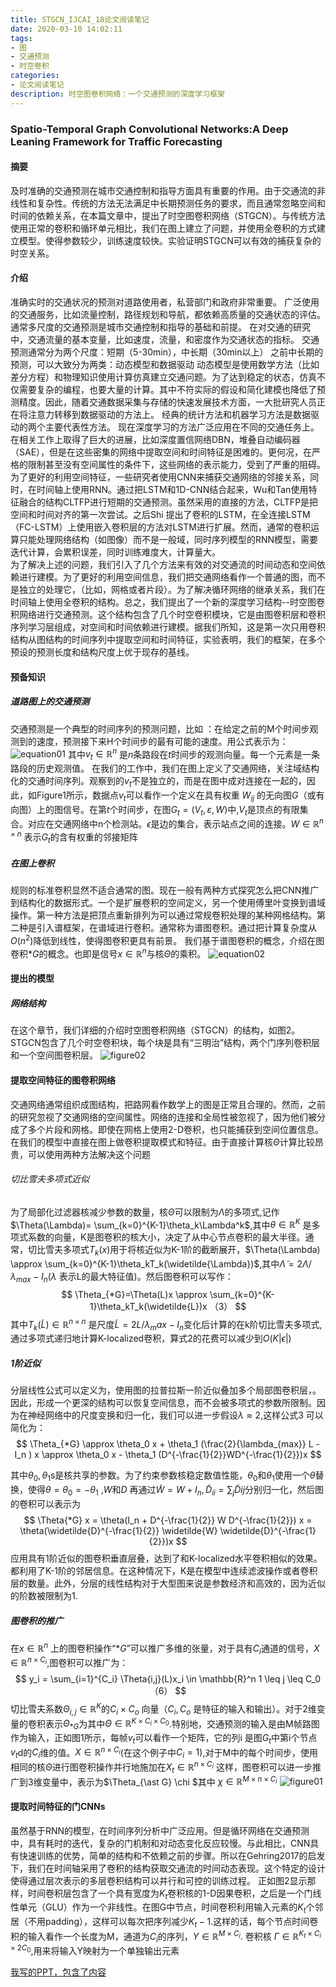 ```yaml
---
title: STGCN_IJCAI_18论文阅读笔记
date: 2020-03-10 14:02:11
tags:
- 图
- 交通预测
- 时空卷积
categories:
- 论文阅读笔记
description: 时空图卷积网络：一个交通预测的深度学习框架
---
```


### Spatio-Temporal Graph Convolutional Networks:A Deep Leaning Framework for Traffic Forecasting

#### 摘要
及时准确的交通预测在城市交通控制和指导方面具有重要的作用。由于交通流的非线性和复杂性。传统的方法无法满足中长期预测任务的要求，而且通常忽略空间和时间的依赖关系，在本篇文章中，提出了时空图卷积网络（STGCN）。与传统方法使用正常的卷积和循环单元相比，我们在图上建立了问题，并使用全卷积的方式建立模型。使得参数较少，训练速度较快。实验证明STGCN可以有效的捕获复杂的时空关系。
#### 介绍
准确实时的交通状况的预测对道路使用者，私营部门和政府非常重要。
广泛使用的交通服务，比如流量控制，路径规划和导航，都依赖高质量的交通状态的评估。
通常多尺度的交通预测是城市交通控制和指导的基础和前提。
在对交通的研究中，交通流量的基本变量，比如速度，流量，和密度作为交通状态的指标。
交通预测通常分为两个尺度：短期（5-30min），中长期（30min以上）
之前中长期的预测，可以大致分为两类：动态模型和数据驱动
动态模型是使用数学方法（比如差分方程）和物理知识使用计算仿真建立交通问题。为了达到稳定的状态，仿真不仅需要复杂的编程，也要大量的计算。其中不符实际的假设和简化建模也降低了预测精度。因此，随着交通数据采集与存储的快速发展技术方面，一大批研究人员正在将注意力转移到数据驱动的方法上。
经典的统计方法和机器学习方法是数据驱动的两个主要代表性方法。
现在深度学习的方法广泛应用在不同的交通任务上。在相关工作上取得了巨大的进展，比如深度置信网络DBN，堆叠自动编码器（SAE），但是在这些密集的网络中提取空间和时间特征是困难的。更何况，在严格的限制甚至没有空间属性的条件下，这些网络的表示能力，受到了严重的阻碍。
为了更好的利用空间特征，一些研究者使用CNN来捕获交通网络的邻接关系，同时，在时间轴上使用RNN。通过把LSTM和1D-CNN结合起来，Wu和Tan使用特征融合的结构CLTFP进行短期的交通预测。虽然采用的直接的方法，CLTFP是把空间和时间对齐的第一次尝试。之后Shi 提出了卷积的LSTM，在全连接LSTM（FC-LSTM）上使用嵌入卷积层的方法对LSTM进行扩展。然而，通常的卷积运算只能处理网络结构（如图像）而不是一般域，同时序列模型的RNN模型，需要迭代计算，会累积误差，同时训练难度大，计算量大。  
为了解决上述的问题，我们引入了几个方法来有效的对交通流的时间动态和空间依赖进行建模。为了更好的利用空间信息，我们把交通网络看作一个普通的图，而不是独立的处理它，（比如，网格或者片段）。为了解决循环网络的继承关系，我们在时间轴上使用全卷积的结构。总之，我们提出了一个新的深度学习结构--时空图卷积网络进行交通预测。这个结构包含了几个时空卷积模块，它是由图卷积层和卷积序列学习层组成，对空间和时间依赖进行建模。据我们所知，这是第一次只用卷积结构从图结构的时间序列中提取空间和时间特征，实验表明，我们的框架，在多个预设的预测长度和结构尺度上优于现存的基线。

#### 预备知识
##### 道路图上的交通预测
交通预测是一个典型的时间序列的预测问题，比如 ：在给定之前的M个时间步观测到的速度，预测接下来H个时间步的最有可能的速度。用公式表示为：
![equation01](/images/论文阅读笔记/STGCN_IJCAI-18论文阅读笔记/equation01.png)
其中$v_t \in \mathbb{R}^n$ 是$n$条路段在$t$时间步的观测向量。每一个元素是一条路段的历史观测值。
在我们的工作中，我们在图上定义了交通网络，关注域结构化的交通时间序列。观察到的$v_t$不是独立的，而是在图中成对连接在一起的，因此，如Figure1所示，数据点$v_t$可以看作一个定义在具有权重 $W_{ij}$ 的无向图$G$（或有向图）上的图信号。在第$t$个时间步，在图$G_t =(V_t,\varepsilon,W)$中,$V_t$是顶点的有限集合。对应在交通网络中n个检测站。$\epsilon$是边的集合，表示站点之间的连接。$W \in \mathbb{R}^{n \times n}$ 表示$G_t$的含有权重的邻接矩阵 


##### 在图上卷积
规则的标准卷积显然不适合通常的图。现在一般有两种方式探究怎么把CNN推广到结构化的数据形式。一个是扩展卷积的空间定义，另一个使用傅里叶变换到谱域操作。第一种方法是把顶点重新排列为可以通过常规卷积处理的某种网格结构。第二种是引入谱框架，在谱域进行卷积。通常称为谱图卷积。通过把计算复杂度从$O(n^2)$降低到线性，使得图卷积更具有前景。
我们基于谱图卷积的概念，介绍在图卷积$*G$的概念。也即是信号$x \in \mathbb{R}^n$与核$\Theta$的乘积。
![equation02](/images/论文阅读笔记/STGCN_IJCAI-18论文阅读笔记/equation02.png)


#### 提出的模型
##### 网络结构
在这个章节，我们详细的介绍时空图卷积网络（STGCN）的结构，如图2。STGCN包含了几个时空卷积块，每个块是具有“三明治”结构，两个门序列卷积层和一个空间图卷积层。
![figure02](/images/论文阅读笔记/STGCN_IJCAI-18论文阅读笔记/figure02.png)

#### 提取空间特征的图卷积网络
交通网络通常组织成图结构，把路网看作数学上的图是正常且合理的。然而，之前的研究忽视了交通网络的空间属性。网络的连接和全局性被忽视了，因为他们被分成了多个片段和网格。即使在网格上使用2-D卷积，也只能捕获到空间位置信息。在我们的模型中直接在图上做卷积提取模式和特征。由于直接计算核$\Theta$计算比较昂贵，可以使用两种方法解决这个问题
###### 切比雪夫多项式近似

为了局部化过滤器核减少参数的数量，核$\Theta$可以限制为$\Lambda$的多项式,记作$\Theta(\Lambda)= \sum_{k=0}^{K-1}\theta_k\Lambda^k$,其中$\theta \in \mathbb{R}^K$ 是多项式系数的向量，K是图卷积的核大小，决定了从中心节点卷积的最大半径。通常，切比雪夫多项式$T_k(x)$用于将核近似为K-1阶的截断展开，$\Theta(\Lambda) \approx \sum_{k=0}^{K-1}\theta_kT_k(\widetilde{\Lambda})$,其中$\widetilde{\Lambda} = 2\Lambda /\lambda_{max} - I_n$($\lambda$ 表示L的最大特征值)。然后图卷积可以写作：
$$
\Theta_{*G}=\Theta(L)x \approx \sum_{k=0}^{K-1}\theta_kT_k(\widetilde{L})x    （3）
$$
其中$T_k(\widetilde{L}) \in \mathbb{R}^{n \times n}$ 是尺度$\widetilde{L}=2L/\lambda_max - I_n$变化后计算的在k阶切比雪夫多项式,通过多项式递归地计算K-localized卷积，算式2的花费可以减少到$O(K|\epsilon|)$
##### 1阶近似
分层线性公式可以定义为，使用图的拉普拉斯一阶近似叠加多个局部图卷积层，。因此，形成一个更深的结构可以恢复空间信息，而不会被多项式的参数所限制。因为在神经网络中的尺度变换和归一化，我们可以进一步假设$\lambda \approx 2$,这样公式3 可以简化为：
$$
\Theta_{*G} \approx \theta_0 x + \theta_1 (\frac{2}{\lambda_{max}} L - I_n ) x
\approx \theta_0 x - \theta_1 (D^{-\frac{1}{2}}WD^{-\frac{1}{2}})x
$$

其中$\theta_0,\theta_1$s是核共享的参数。为了约束参数核稳定数值性能，$\theta_0$和$\theta_1$使用一个$\theta$替换，使得$\theta = \theta_0= -\theta_1$ ,$W$和$D$ 再通过$\widetilde{W}=W+ I_n ,\widetilde{D}_{ii}=\sum_j\widetilde{D}{ij}$分别归一化，然后图的卷积可以表示为
$$
\Theta{*G} x = \theta(I_n + D^{-\frac{1}{2}} W D^{-\frac{1}{2}}) x
= \theta(\widetilde{D}^{-\frac{1}{2}} \widetilde{W} \widetilde{D}^{-\frac{1}{2}})x
$$
应用具有1阶近似的图卷积垂直层叠，达到了和K-localized水平卷积相似的效果。都利用了K-1阶的邻居信息。在这种情况下，K是在模型中连续滤波操作或者卷积层的数量。此外，分层的线性结构对于大型图来说是参数经济和高效的，因为近似的阶数被限制为1.
##### 图卷积的推广
在$x \in \mathbb{R}^n$ 上的图卷积操作“$*G$”可以推广多维的张量，对于具有$C_i$通道的信号，$X \in \mathbb{R}^{n \times C_i}$,图卷积可以推广为：
$$
y_i = \sum_{i=1}^{C_i} \Theta{i,j}(L)x_i \in \mathbb{R}^n 1 \leq j \leq C_0           
（6）
$$
切比雪夫系数$\Theta_{i,j} \in \mathbb{R}^K$的$C_i \times C_o$ 向量（$C_i,C_o$ 是特征的输入和输出）。对于2维变量的卷积表示$\Theta_{\ast G}$为其中$\Theta \in \mathbb{R}^{K \times C_i \times C_0}$.特别地，交通预测的输入是由M帧路图作为输入，正如图1所示，每帧$v_t$可以看作一个矩阵，它的列i 是图$G_t$中第i个节点$v_t$d的$C_i$维的值。$X \in \mathbb{R}^{n \times C_i}$(在这个例子中$C_i=1$),对于M中的每个时间步，使用相同的核$\Theta$进行图卷积操作并行地施加在$X_t \in \mathbb{R}^{n \times C_i}$ 这样，图卷积可以进一步推广到3维变量中，表示为$\Theta_{\ast G} \chi $其中 $\chi \in \mathbb{R}^{M \times n \times C_i}$
![figure01](/images/论文阅读笔记/STGCN_IJCAI-18论文阅读笔记/figure01.png)

#### 提取时间特征的门CNNs
虽然基于RNN的模型，在时间序列分析中广泛应用。但是循环网络在交通预测中，具有耗时的迭代，复杂的门机制和对动态变化反应较慢。与此相比，CNN具有快速训练的优势，简单的结构和不依赖之前的步骤。所以在Gehring2017的启发下，我们在时间轴采用了卷积的结构获取交通流的时间动态表现。这个特定的设计使得通过层次表示的多层卷积结构可以并行和可控的训练过程。
正如图2显示那样，时间卷积层包含了一个具有宽度为$K_t$卷积核的1-D因果卷积，之后是一个门线性单元（GLU）作为一个非线性。在图G中节点，时间卷积利用输入元素的$K_t$个邻居（不用padding），这样可以每次把序列减少$K_t -1$.这样的话，每个节点时间卷积的输入看作一个长度为M，通道为$C_i$的序列，$Y \in \mathbb{R}^{M \times C_i}$. 卷积核 $\Gamma \in  \mathbb{R}^{K_t \times C_i \times 2C_0}$,用来将输入Y映射为一个单独输出元素


[我写的PPT，包含了内容](/images/论文阅读笔记/STGCN_IJCAI-18论文阅读笔记/交通速度预测STGCN.pptx)

